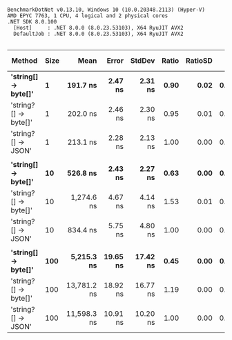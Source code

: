 ```

BenchmarkDotNet v0.13.10, Windows 10 (10.0.20348.2113) (Hyper-V)
AMD EPYC 7763, 1 CPU, 4 logical and 2 physical cores
.NET SDK 8.0.100
  [Host]     : .NET 8.0.0 (8.0.23.53103), X64 RyuJIT AVX2
  DefaultJob : .NET 8.0.0 (8.0.23.53103), X64 RyuJIT AVX2


```
| Method               | Size | Mean        | Error    | StdDev   | Ratio | RatioSD | Gen0   | Allocated | Alloc Ratio |
|--------------------- |----- |------------:|---------:|---------:|------:|--------:|-------:|----------:|------------:|
| **&#39;string[] → byte[]&#39;**  | **1**    |    **191.7 ns** |  **2.47 ns** |  **2.31 ns** |  **0.90** |    **0.02** | **0.0124** |     **208 B** |        **0.43** |
| &#39;string?[] → byte[]&#39; | 1    |    202.0 ns |  2.46 ns |  2.30 ns |  0.95 |    0.01 | 0.0143 |     240 B |        0.49 |
| &#39;string?[] → JSON&#39;   | 1    |    213.1 ns |  2.28 ns |  2.13 ns |  1.00 |    0.00 | 0.0291 |     488 B |        1.00 |
|                      |      |             |          |          |       |         |        |           |             |
| **&#39;string[] → byte[]&#39;**  | **10**   |    **526.8 ns** |  **2.43 ns** |  **2.27 ns** |  **0.63** |    **0.00** | **0.0210** |     **360 B** |        **0.74** |
| &#39;string?[] → byte[]&#39; | 10   |  1,274.6 ns |  4.67 ns |  4.14 ns |  1.53 |    0.01 | 0.0401 |     680 B |        1.39 |
| &#39;string?[] → JSON&#39;   | 10   |    834.4 ns |  5.75 ns |  4.80 ns |  1.00 |    0.00 | 0.0286 |     488 B |        1.00 |
|                      |      |             |          |          |       |         |        |           |             |
| **&#39;string[] → byte[]&#39;**  | **100**  |  **5,215.3 ns** | **19.65 ns** | **17.42 ns** |  **0.45** |    **0.00** | **0.1373** |    **2336 B** |        **4.79** |
| &#39;string?[] → byte[]&#39; | 100  | 13,781.2 ns | 18.92 ns | 16.77 ns |  1.19 |    0.00 | 0.3204 |    5536 B |       11.34 |
| &#39;string?[] → JSON&#39;   | 100  | 11,598.3 ns | 10.91 ns | 10.20 ns |  1.00 |    0.00 | 0.0153 |     488 B |        1.00 |

